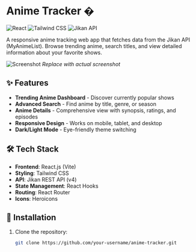 # Anime Tracker �

![React](https://img.shields.io/badge/React-20232A?style=for-the-badge&logo=react&logoColor=61DAFB)
![Tailwind CSS](https://img.shields.io/badge/Tailwind_CSS-38B2AC?style=for-the-badge&logo=tailwind-css&logoColor=white)
![Jikan API](https://img.shields.io/badge/Jikan_API-FF6F61?style=for-the-badge)

A responsive anime tracking web app that fetches data from the Jikan API (MyAnimeList). Browse trending anime, search titles, and view detailed information about your favorite shows.

![Screenshot](https://i.imgur.com/example.png) *Replace with actual screenshot*

## ✨ Features

- **Trending Anime Dashboard** - Discover currently popular shows
- **Advanced Search** - Find anime by title, genre, or season
- **Anime Details** - Comprehensive view with synopsis, ratings, and episodes
- **Responsive Design** - Works on mobile, tablet, and desktop
- **Dark/Light Mode** - Eye-friendly theme switching

## 🛠️ Tech Stack

- **Frontend**: React.js (Vite)
- **Styling**: Tailwind CSS
- **API**: Jikan REST API (v4)
- **State Management**: React Hooks
- **Routing**: React Router
- **Icons**: Heroicons

## 🚀 Installation

1. Clone the repository:
   ```bash
   git clone https://github.com/your-username/anime-tracker.git
